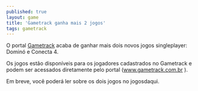 ```yaml
---
published: true
layout: game
title: 'Gametrack ganha mais 2 jogos'
tags: gametrack
---
```

O portal <a href="http://www.gametrack.com.br">Gametrack</a>
 acaba de ganhar mais dois novos jogos singleplayer: Dominó e Conecta 4.


Os jogos estão disponíveis para os jogadores cadastrados no Gametrack e podem ser acessados diretamente pelo portal (<a href="http://www.gametrack.com.br" target="_blank">www.gametrack.com.br</a>
).

Em breve, você poderá ler sobre os dois jogos no jogosdaqui.